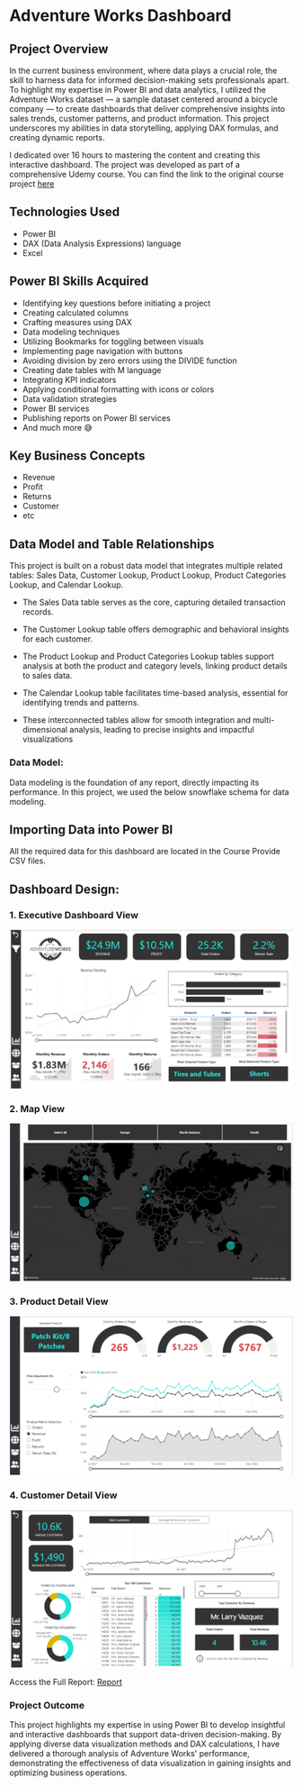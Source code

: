 # Adventure Works Dashboard

## Project Overview

In the current business environment, where data plays a crucial role, the skill to harness data for informed decision-making sets professionals apart. To highlight my expertise in Power BI and data analytics, I utilized the Adventure Works dataset — a sample dataset centered around a bicycle company — to create dashboards that deliver comprehensive insights into sales trends, customer patterns, and product information. This project underscores my abilities in data storytelling, applying DAX formulas, and creating dynamic reports.

I dedicated over 16 hours to mastering the content and creating this interactive dashboard. The project was developed as part of a comprehensive Udemy course. You can find the link to the original course project [here](https://www.udemy.com/course/microsoft-power-bi-up-running-with-power-bi-desktop/)

## Technologies Used

- Power BI
- DAX (Data Analysis Expressions) language
- Excel


## Power BI Skills Acquired

- Identifying key questions before initiating a project
- Creating calculated columns
- Crafting measures using DAX
- Data modeling techniques
- Utilizing Bookmarks for toggling between visuals
- Implementing page navigation with buttons
- Avoiding division by zero errors using the DIVIDE function
- Creating date tables with M language
- Integrating KPI indicators
- Applying conditional formatting with icons or colors
- Data validation strategies
- Power BI services
- Publishing reports on Power BI services
- And much more 😅

## Key Business Concepts

- Revenue
- Profit
- Returns
- Customer
- etc

## Data Model and Table Relationships

This project is built on a robust data model that integrates multiple related tables: Sales Data, Customer Lookup, Product Lookup, Product Categories Lookup, and Calendar Lookup.

- The Sales Data table serves as the core, capturing detailed transaction records. 

- The Customer Lookup table offers demographic and behavioral insights for each customer. 

- The Product Lookup and Product Categories Lookup tables support analysis at both the product and category levels, linking product details to sales data. 

- The Calendar Lookup table facilitates time-based analysis, essential for identifying trends and patterns. 

- These interconnected tables allow for smooth integration and multi-dimensional analysis, leading to precise insights and impactful visualizations

### Data Model:

Data modeling is the foundation of any report, directly impacting its performance. In this project, we used the below snowflake schema for data modeling.

## Importing Data into Power BI

All the required data for this dashboard are located in the Course Provide CSV files.


## Dashboard Design:

### 1. Executive Dashboard View

<img src="https://github.com/SandeepanBhattacharyya/Adventure_Works_Project/blob/main/Exec_Dashboard_View.png" class="center">

### 2. Map View

<img src="https://github.com/SandeepanBhattacharyya/Adventure_Works_Project/blob/main/Map_View.png" class="center">

### 3. Product Detail View

<img src="https://github.com/SandeepanBhattacharyya/Adventure_Works_Project/blob/main/Product_Detail_View.png" class="center">

### 4. Customer Detail View

<img src="https://github.com/SandeepanBhattacharyya/Adventure_Works_Project/blob/main/Customer_Detail_View.png" class="center">


Access the Full Report: [Report](https://github.com/SandeepanBhattacharyya/Adventure_Works_Project/blob/main/Adventure_Works_Project_report.pdf)

### Project Outcome

This project highlights my expertise in using Power BI to develop insightful and interactive dashboards that support data-driven decision-making. By applying diverse data visualization methods and DAX calculations, I have delivered a thorough analysis of Adventure Works' performance, demonstrating the effectiveness of data visualization in gaining insights and optimizing business operations.
